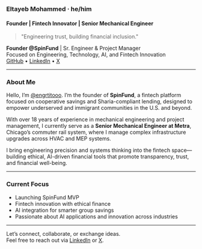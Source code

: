 ### Eltayeb Mohammed · he/him  
#### Founder | Fintech Innovator | Senior Mechanical Engineer

> "Engineering trust, building financial inclusion."

**Founder @SpinFund** | Sr. Engineer & Project Manager  
Focused on Engineering, Technology, AI, and Fintech Innovation  
[GitHub](https://github.com/engrtitooo) • [LinkedIn](https://www.linkedin.com/in/eltayeb-mohammed-32435031) • [X](https://x.com/engrtitooo)

---

### About Me

Hello, I’m [@engrtitooo](https://github.com/engrtitooo). I’m the founder of **SpinFund**, a fintech platform focused on cooperative savings and Sharia-compliant lending, designed to empower underserved and immigrant communities in the U.S. and beyond.

With over 18 years of experience in mechanical engineering and project management, I currently serve as a **Senior Mechanical Engineer at Metra**, Chicago’s commuter rail system, where I manage complex infrastructure upgrades across HVAC and MEP systems.

I bring engineering precision and systems thinking into the fintech space—building ethical, AI-driven financial tools that promote transparency, trust, and financial well-being.

---

### Current Focus

- Launching SpinFund MVP  
- Fintech innovation with ethical finance  
- AI integration for smarter group savings  
- Passionate about AI applications and innovation across industries  

---

Let’s connect, collaborate, or exchange ideas.  
Feel free to reach out via [LinkedIn](https://www.linkedin.com/in/eltayeb-mohammed-32435031) or [X](https://x.com/engrtitooo).

